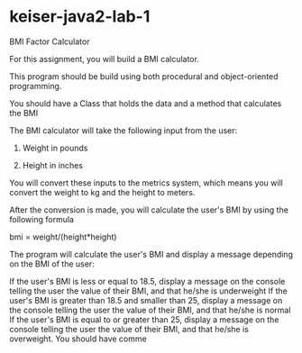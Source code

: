 # keiser-java2-lab-1
BMI Factor Calculator


For this assignment, you will build a BMI calculator.

This program should be build using both procedural and object-oriented programming.

You should have a Class that holds the data and a method that calculates the BMI

The BMI calculator will take the following input from the user:

1. Weight in pounds

2. Height in inches

You will convert these inputs to the metrics system, which means you will convert the weight to kg and the height to meters.

After the conversion is made, you will calculate the user's BMI by using the following formula

bmi = weight/(height*height)

The program will calculate the user's BMI and display a message depending on the BMI of the user:

 

 If the user's BMI is less or equal to 18.5, display a message on the console telling the user the value of their BMI, and that he/she is underweight 
If the user's BMI is greater than 18.5 and smaller than 25, display a message on the console telling the user the value of their BMI, and that he/she is normal
 If the user's BMI is equal to or greater than 25, display a message on the console telling the user the value of their BMI, and that he/she is overweight.
You should have comme
